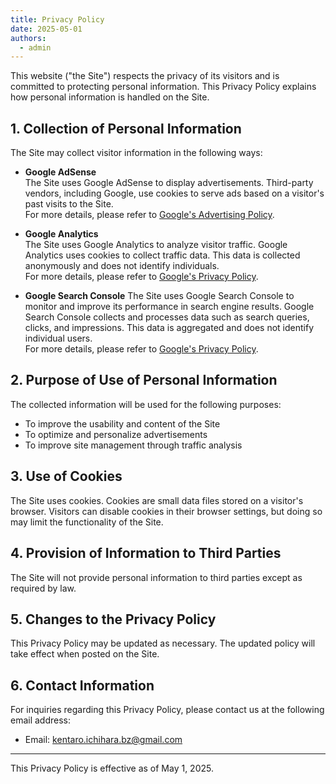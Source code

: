 ```yaml
---
title: Privacy Policy
date: 2025-05-01
authors:
  - admin
---
```


This website ("the Site") respects the privacy of its visitors and is committed to protecting personal information. This Privacy Policy explains how personal information is handled on the Site.  

## 1. Collection of Personal Information

The Site may collect visitor information in the following ways:

- **Google AdSense**  
  The Site uses Google AdSense to display advertisements. Third-party vendors, including Google, use cookies to serve ads based on a visitor's past visits to the Site.  
  For more details, please refer to [Google's Advertising Policy](https://policies.google.com/technologies/ads?hl=en).

- **Google Analytics**  
  The Site uses Google Analytics to analyze visitor traffic. Google Analytics uses cookies to collect traffic data. This data is collected anonymously and does not identify individuals.  
  For more details, please refer to [Google's Privacy Policy](https://policies.google.com/privacy?hl=en).

- **Google Search Console**
  The Site uses Google Search Console to monitor and improve its performance in search engine results. Google Search Console collects and processes data such as search queries, clicks, and impressions. This data is aggregated and does not identify individual users.  
  For more details, please refer to [Google's Privacy Policy](https://policies.google.com/privacy?hl=en).

## 2. Purpose of Use of Personal Information

The collected information will be used for the following purposes:

- To improve the usability and content of the Site
- To optimize and personalize advertisements
- To improve site management through traffic analysis

## 3. Use of Cookies

The Site uses cookies. Cookies are small data files stored on a visitor's browser. Visitors can disable cookies in their browser settings, but doing so may limit the functionality of the Site.

## 4. Provision of Information to Third Parties

The Site will not provide personal information to third parties except as required by law.

## 5. Changes to the Privacy Policy

This Privacy Policy may be updated as necessary. The updated policy will take effect when posted on the Site.

## 6. Contact Information

For inquiries regarding this Privacy Policy, please contact us at the following email address:

- Email: [kentaro.ichihara.bz@gmail.com](mailto:kentaro.ichihara.bz@gmail.com)

---

This Privacy Policy is effective as of May 1, 2025.